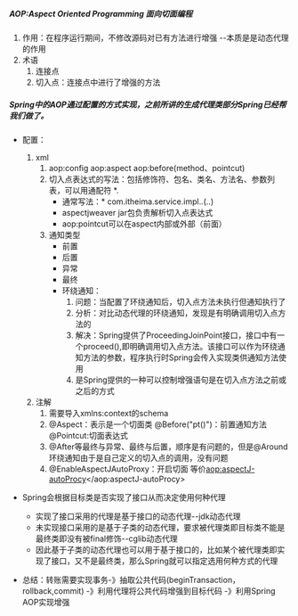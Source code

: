 
##### AOP:Aspect Oriented Programming 面向切面编程
1. 作用：在程序运行期间，不修改源码对已有方法进行增强 --本质是是动态代理的作用
2. 术语
    1. 连接点
    2. 切入点：连接点中进行了增强的方法

##### Spring中的AOP通过配置的方式实现，之前所讲的生成代理类部分Spring已经帮我们做了。
* 配置：
  1. xml
      1. aop:config aop:aspect aop:before(method、pointcut)
      2. 切入点表达式的写法：包括修饰符、包名、类名、方法名、参数列表，可以用通配符 *.
          * 通常写法：* com.itheima.service.impl.*.*(..)
          * aspectjweaver jar包负责解析切入点表达式
          * aop:pointcut可以在aspect内部或外部（前面）
      3. 通知类型
          * 前置
          * 后置
          * 异常
          * 最终
          * 环绕通知：
              1. 问题：当配置了环绕通知后，切入点方法未执行但通知执行了
              2. 分析：对比动态代理的环绕通知，发现是有明确调用切入点方法的
              3. 解决：Spring提供了ProceedingJoinPoint接口，接口中有一个proceed(),即明确调用切入点方法。该接口可以作为环绕通知方法的参数，程序执行时Spring会传入实现类供通知方法使用
              4. 是Spring提供的一种可以控制增强语句是在切入点方法之前或之后的方式          
  2. 注解
      1. 需要导入xmlns:context的schema
      2. @Aspect：表示是一个切面类 @Before("pt()")：前置通知方法  @Pointcut:切面表达式
      3. @After等最终与异常、最终与后置，顺序是有问题的，但是@Around环绕通知由于是自己定义的切入点的调用，没有问题
      4. @EnableAspectJAutoProxy：开启切面 等价<aop:aspectJ-autoProcy></aop:aspectJ-autoProcy>
* Spring会根据目标类是否实现了接口从而决定使用何种代理
  * 实现了接口采用的代理是基于接口的动态代理--jdk动态代理
  * 未实现接口采用的是基于子类的动态代理，要求被代理类即目标类不能是最终类即没有被final修饰--cglib动态代理
  * 因此基于子类的动态代理也可以用于基于接口的，比如某个被代理类即实现了接口，又不是最终类，那么Spring就可以指定选用何种方式的代理
  
* 总结：转账需要实现事务-》抽取公共代码(beginTransaction，rollback,commit) -》利用代理将公共代码增强到目标代码 -》利用Spring AOP实现增强


  
